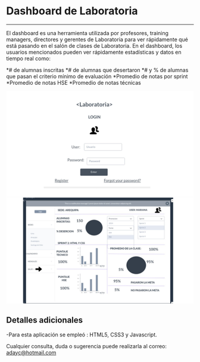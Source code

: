 # Dashboard de Laboratoria
_____________

El dashboard es una herramienta utilizada por profesores, training managers, directores y gerentes de Laboratoria para ver rápidamente qué está pasando en el salón de clases de Laboratoria. En el dashboard, los usuarios mencionados pueden ver rápidamente estadísticas y datos en tiempo real como:

*# de alumnas inscritas
*# de alumnas que desertaron
*# y % de alumnas que pasan el criterio mínimo de evaluación
*Promedio de notas por sprint
*Promedio de notas HSE
*Promedio de notas técnicas



![Dashboard](assets/imgs/login.jpg)
![Dashboard](assets/imgs/dashboard.jpg)

## Detalles adicionales
-Para esta aplicación se empleó : HTML5, CSS3 y Javascript.

  
  Cualquier consulta, duda o sugerencia puede realizarla al correo: adayc@hotmail.com

